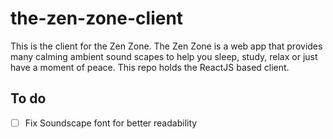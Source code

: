 # the-zen-zone-client
This is the client for the Zen Zone. The Zen Zone is a web app that provides many calming ambient sound scapes to help you sleep, study, relax or just have a moment of peace. This repo holds the ReactJS based client.

## To do
- [ ] Fix Soundscape font for better readability 
